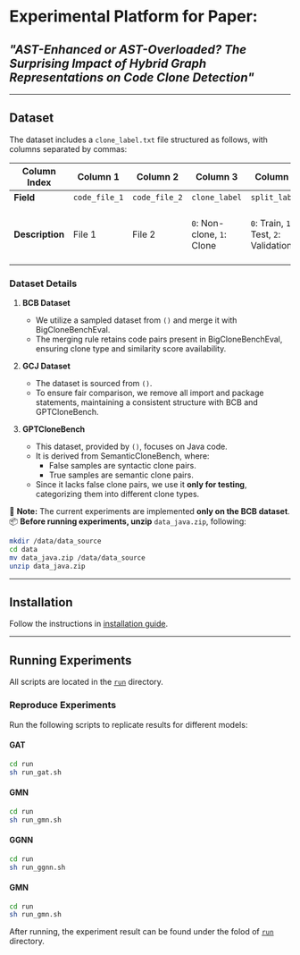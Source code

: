 # **Experimental Platform for Paper:**
## *"AST-Enhanced or AST-Overloaded? The Surprising Impact of Hybrid Graph Representations on Code Clone Detection"*

---

## **Dataset**

The dataset includes a `clone_label.txt` file structured as follows, with columns separated by commas:

| Column Index | Column 1    | Column 2    | Column 3       | Column 4       | Column 5         | Column 6        | Column 7          |
|-------------|------------|------------|---------------|---------------|-----------------|-----------------|------------------|
| **Field**   | `code_file_1` | `code_file_2` | `clone_label` | `split_label` | `dataset_label` | `clone_type`    | `similarity_score` |
| **Description** | File 1 | File 2 | `0`: Non-clone, `1`: Clone | `0`: Train, `1`: Test, `2`: Validation | `0`: BCB, `1`: GCJ, `2`: GPTCloneBench | `0`: None, `1`: T1, `2`: T2, `3`: VST3, `4`: ST3, `5`: MT3, `6`: T4 | Similarity score |

### **Dataset Details**
1. **BCB Dataset**  
   - We utilize a sampled dataset from `()` and merge it with BigCloneBenchEval.  
   - The merging rule retains code pairs present in BigCloneBenchEval, ensuring clone type and similarity score availability.

2. **GCJ Dataset**  
   - The dataset is sourced from `()`.  
   - To ensure fair comparison, we remove all import and package statements, maintaining a consistent structure with BCB and GPTCloneBench.

3. **GPTCloneBench**  
   - This dataset, provided by `()`, focuses on Java code.  
   - It is derived from SemanticCloneBench, where:
     - False samples are syntactic clone pairs.
     - True samples are semantic clone pairs.  
   - Since it lacks false clone pairs, we use it **only for testing**, categorizing them into different clone types.

🚨 **Note:** The current experiments are implemented **only on the BCB dataset**.  
📦 **Before running experiments, unzip** `data_java.zip`, following:
```bash
mkdir /data/data_source
cd data
mv data_java.zip /data/data_source
unzip data_java.zip
```
---

## **Installation**
Follow the instructions in [installation guide](installization.md).

---

## **Running Experiments**

All scripts are located in the [`run`](run) directory.

### **Reproduce Experiments**
Run the following scripts to replicate results for different models:

#### **GAT**
```bash
cd run
sh run_gat.sh
```

#### **GMN**
```bash
cd run
sh run_gmn.sh
```

#### **GGNN**
```bash
cd run
sh run_ggnn.sh
```

#### **GMN**
```bash
cd run
sh run_gmn.sh
```

After running, the experiment result can be found under the folod of [`run`](run) directory.